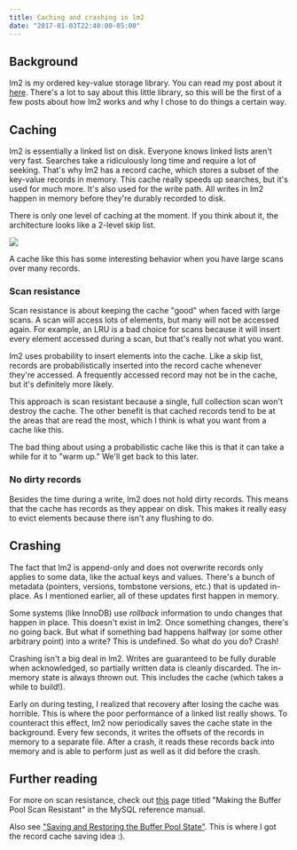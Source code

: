 ```yaml
---
title: Caching and crashing in lm2
date: "2017-01-03T22:40:00-05:00"
---
```


## Background

lm2 is my ordered key-value storage library. You can read my post about
it [here](2016/09/06/state-of-the-state-iv-lm2/). There's a lot to say
about this little library, so this will be the first of a few posts about
how lm2 works and why I chose to do things a certain way.

## Caching

lm2 is essentially a linked list on disk. Everyone knows linked lists aren't
very fast. Searches take a ridiculously long time and require a lot of
seeking. That's why lm2 has a record cache, which stores a subset of
the key-value records in memory. This cache really speeds up searches,
but it's used for much more. It's also used for the write path.
All writes in lm2 happen in memory before they're durably recorded to disk.

There is only one level of caching at the moment. If you think about it,
the architecture looks like a 2-level skip list.

![](/img/2017/01/lm2-cache.svg)

A cache like this has some interesting behavior when you have large scans
over many records.

### Scan resistance

Scan resistance is about keeping the cache "good" when faced with large
scans. A scan will access lots of elements, but many will not be accessed
again. For example, an LRU is a bad choice for scans because it will insert
every element accessed during a scan, but that's really not what you want.

lm2 uses probability to insert elements into the cache. Like a skip list,
records are probabilistically inserted into the record cache whenever
they're accessed. A frequently accessed record may not be in the cache,
but it's definitely more likely.

This approach is scan resistant because a single, full collection scan won't
destroy the cache. The other benefit is that cached records tend to be at
the areas that are read the most, which I think is what you want from a cache
like this.

The bad thing about using a probabilistic cache like this is that it can take
a while for it to "warm up." We'll get back to this later.

### No dirty records

Besides the time during a write, lm2 does not hold dirty records. This means that
the cache has records as they appear on disk. This makes it really easy to evict
elements because there isn't any flushing to do.

## Crashing

The fact that lm2 is append-only and does not overwrite records only applies to
some data, like the actual keys and values. There's a bunch of metadata (pointers,
versions, tombstone versions, etc.) that is updated in-place. As I mentioned
earlier, all of these updates first happen in memory.

Some systems (like InnoDB) use *rollback* information to undo changes that
happen in place. This doesn't exist in lm2. Once something changes, there's no
going back. But what if something bad happens halfway (or some other arbitrary point)
into a write? This is undefined. So what do you do? Crash!

Crashing isn't a big deal in lm2. Writes are guaranteed to be fully durable when
acknowledged, so partially written data is cleanly discarded. The in-memory state
is always thrown out. This includes the cache (which takes a while to build!).

Early on during testing, I realized that recovery after losing the cache was horrible.
This is where the poor performance of a linked list really shows. To counteract this
effect, lm2 now periodically saves the cache state in the background. Every few seconds,
it writes the offsets of the records in memory to a separate file. After a crash, it
reads these records back into memory and is able to perform just as well as it did
before the crash.

## Further reading

For more on scan resistance, check out [this](https://dev.mysql.com/doc/refman/5.7/en/innodb-performance-midpoint_insertion.html)
page titled "Making the Buffer Pool Scan Resistant" in the MySQL reference manual.

Also see ["Saving and Restoring the Buffer Pool State"](http://dev.mysql.com/doc/refman/5.7/en/innodb-preload-buffer-pool.html).
This is where I got the record cache saving idea :).
